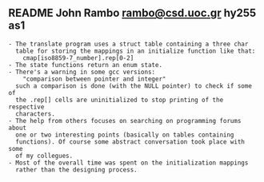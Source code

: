 README
John Rambo
rambo@csd.uoc.gr
hy255
as1
------------------

	- The translate program uses a struct table containing a three char
	  table for storing the mappings in an initialize function like that:
		cmap[iso8859-7_number].rep[0-2]
	- The state functions return an enum state.
	- There's a warning in some gcc versions:
		"comparison between pointer and integer"
	  such a comparison is done (with the NULL pointer) to check if some of
	  the .rep[] cells are uninitialized to stop printing of the respective
	  characters.
	- The help from others focuses on searching on programming forums about
	  one or two interesting points (basically on tables containing
	  functions). Of course some abstract conversation took place with some
	  of my collegues.
	- Most of the overall time was spent on the initialization mappings
	  rather than the designing process.
